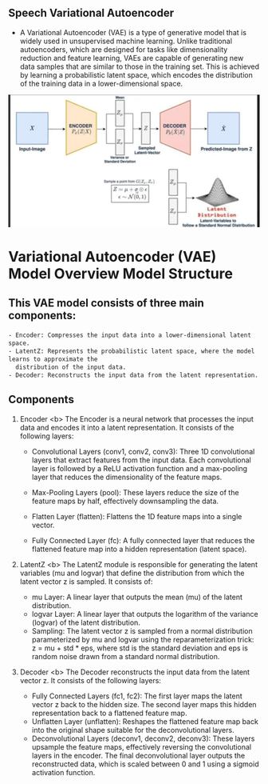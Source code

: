 ## Speech Variational Autoencoder
- A Variational Autoencoder (VAE) is a type of generative model that is widely used in unsupervised
  machine learning. Unlike traditional autoencoders, which are designed for tasks like dimensionality reduction and feature learning, VAEs are capable of generating new data samples that are similar to those in the training set. This is achieved by learning a probabilistic latent space, which encodes the distribution of the training data in a lower-dimensional space.


![model_architecture](model.jpg)



# Variational Autoencoder (VAE) Model Overview Model Structure

## This VAE model consists of three main components:
    - Encoder: Compresses the input data into a lower-dimensional latent space.
    - LatentZ: Represents the probabilistic latent space, where the model learns to approximate the 
      distribution of the input data.
    - Decoder: Reconstructs the input data from the latent representation.

## Components
1. Encoder <b\>
   The Encoder is a neural network that processes the input data and encodes it into a latent representation. It consists of the following layers:
   - Convolutional Layers (conv1, conv2, conv3): Three 1D convolutional layers that extract features from 
     the input data. Each convolutional layer is followed by a ReLU activation function and a max-pooling layer that reduces the dimensionality of the feature maps.
   
   - Max-Pooling Layers (pool): These layers reduce the size of the feature maps by half, effectively 
     downsampling the data.
   
   - Flatten Layer (flatten): Flattens the 1D feature maps into a single vector.

   - Fully Connected Layer (fc): A fully connected layer that reduces the flattened feature map into a 
     hidden representation (latent space).

2. LatentZ <b\>
  The LatentZ module is responsible for generating the latent variables (mu and logvar) that define the distribution from which the latent vector z is sampled. It consists of:
   -  mu Layer: A linear layer that outputs the mean (mu) of the latent distribution.
   - logvar Layer: A linear layer that outputs the logarithm of the variance (logvar) of the latent 
     distribution.
   - Sampling: The latent vector z is sampled from a normal distribution parameterized by mu and logvar 
     using the reparameterization trick: z = mu + std * eps, where std is the standard deviation and eps is random noise drawn from a standard normal distribution.

3. Decoder <b\>
  The Decoder reconstructs the input data from the latent vector z. It consists of the following layers:
    - Fully Connected Layers (fc1, fc2): The first layer maps the latent vector z back to the hidden size. 
      The second layer maps this hidden representation back to a flattened feature map.
    - Unflatten Layer (unflatten): Reshapes the flattened feature map back into the original shape suitable 
      for the deconvolutional layers.
    - Deconvolutional Layers (deconv1, deconv2, deconv3): These layers upsample the feature maps, 
      effectively reversing the convolutional layers in the encoder. The final deconvolutional layer outputs the reconstructed data, which is scaled between 0 and 1 using a sigmoid activation function.

